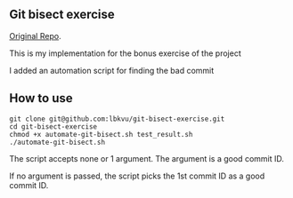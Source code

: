 ## Git bisect exercise

[Original Repo](https://github.com/bast/git-bisect-exercise).

This is my implementation for the bonus exercise of the project

I added an automation script for finding the bad commit

## How to use
```
git clone git@github.com:lbkvu/git-bisect-exercise.git
cd git-bisect-exercise
chmod +x automate-git-bisect.sh test_result.sh
./automate-git-bisect.sh
```
The script accepts none or 1 argument. The argument is a good commit ID.

If no argument is passed, the script picks the 1st commit ID as a good commit ID.

